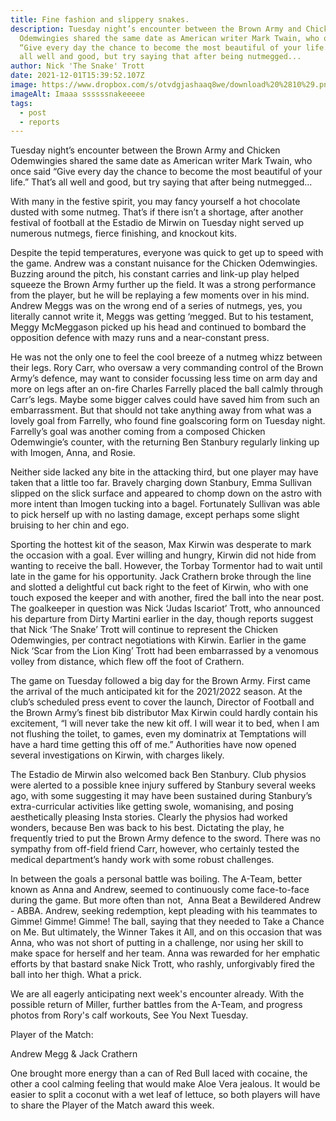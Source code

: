 ```yaml
---
title: Fine fashion and slippery snakes.
description: Tuesday night’s encounter between the Brown Army and Chicken
  Odemwingies shared the same date as American writer Mark Twain, who once said
  “Give every day the chance to become the most beautiful of your life.” That’s
  all well and good, but try saying that after being nutmegged...
author: Nick 'The Snake' Trott
date: 2021-12-01T15:39:52.107Z
image: https://www.dropbox.com/s/otvdgjashaaq8we/download%20%2810%29.png?raw=1
imageAlt: Imaaa ssssssnakeeeee
tags:
  - post
  - reports
---
```

Tuesday night’s encounter between the Brown Army and Chicken Odemwingies shared the same date as American writer Mark Twain, who once said “Give every day the chance to become the most beautiful of your life.” That’s all well and good, but try saying that after being nutmegged...

With many in the festive spirit, you may fancy yourself a hot chocolate dusted with some nutmeg. That’s if there isn’t a shortage, after another festival of football at the Estadio de Mirwin on Tuesday night served up numerous nutmegs, fierce finishing, and knockout kits. 

Despite the tepid temperatures, everyone was quick to get up to speed with the game. Andrew was a constant nuisance for the Chicken Odemwingies. Buzzing around the pitch, his constant carries and link-up play helped squeeze the Brown Army further up the field. It was a strong performance from the player, but he will be replaying a few moments over in his mind. Andrew Meggs was on the wrong end of a series of nutmegs, yes, you literally cannot write it, Meggs was getting ‘megged. But to his testament, Meggy McMeggason picked up his head and continued to bombard the opposition defence with mazy runs and a near-constant press. 

He was not the only one to feel the cool breeze of a nutmeg whizz between their legs. Rory Carr, who oversaw a very commanding control of the Brown Army’s defence, may want to consider focussing less time on arm day and more on legs after an on-fire Charles Farrelly placed the ball calmly through Carr’s legs. Maybe some bigger calves could have saved him from such an embarrassment. But that should not take anything away from what was a lovely goal from Farrelly, who found fine goalscoring form on Tuesday night. Farrelly’s goal was another coming from a composed Chicken Odemwingie’s counter, with the returning Ben Stanbury regularly linking up with Imogen, Anna, and Rosie. 

Neither side lacked any bite in the attacking third, but one player may have taken that a little too far. Bravely charging down Stanbury, Emma Sullivan slipped on the slick surface and appeared to chomp down on the astro with more intent than Imogen tucking into a bagel. Fortunately Sullivan was able to pick herself up with no lasting damage, except perhaps some slight bruising to her chin and ego. 

Sporting the hottest kit of the season, Max Kirwin was desperate to mark the occasion with a goal. Ever willing and hungry, Kirwin did not hide from wanting to receive the ball. However, the Torbay Tormentor had to wait until late in the game for his opportunity. Jack Crathern broke through the line and slotted a delightful cut back right to the feet of Kirwin, who with one touch exposed the keeper and with another, fired the ball into the near post. The goalkeeper in question was Nick ‘Judas Iscariot’ Trott, who announced his departure from Dirty Martini earlier in the day, though reports suggest that Nick ‘The Snake’ Trott will continue to represent the Chicken Odemwingies, per contract negotiations with Kirwin. Earlier in the game Nick ‘Scar from the Lion King’ Trott had been embarrassed by a venomous volley from distance, which flew off the foot of Crathern. 

The game on Tuesday followed a big day for the Brown Army. First came the arrival of the much anticipated kit for the 2021/2022 season. At the club’s scheduled press event to cover the launch, Director of Football and the Brown Army’s finest bib distributor Max Kirwin could hardly contain his excitement, “I will never take the new kit off. I will wear it to bed, when I am not flushing the toilet, to games, even my dominatrix at Temptations will have a hard time getting this off of me.” Authorities have now opened several investigations on Kirwin, with charges likely. 

The Estadio de Mirwin also welcomed back Ben Stanbury. Club physios were alerted to a possible knee injury suffered by Stanbury several weeks ago, with some suggesting it may have been sustained during Stanbury’s extra-curricular activities like getting swole, womanising, and posing aesthetically pleasing Insta stories. Clearly the physios had worked wonders, because Ben was back to his best. Dictating the play, he frequently tried to put the Brown Army defence to the sword. There was no sympathy from off-field friend Carr, however, who certainly tested the medical department’s handy work with some robust challenges. 

In between the goals a personal battle was boiling. The A-Team, better known as Anna and Andrew, seemed to continuously come face-to-face during the game. But more often than not,  Anna Beat a Bewildered Andrew - ABBA. Andrew, seeking redemption, kept pleading with his teammates to Gimme! Gimme! Gimme! The ball, saying that they needed to Take a Chance on Me. But ultimately, the Winner Takes it All, and on this occasion that was Anna, who was not short of putting in a challenge, nor using her skill to make space for herself and her team. Anna was rewarded for her emphatic efforts by that bastard snake Nick Trott, who rashly, unforgivably fired the ball into her thigh. What a prick. 

We are all eagerly anticipating next week's encounter already. With the possible return of Miller, further battles from the A-Team, and progress photos from Rory's calf workouts, See You Next Tuesday. 

Player of the Match: 

Andrew Megg & Jack Crathern 

One brought more energy than a can of Red Bull laced with cocaine, the other a cool calming feeling that would make Aloe Vera jealous. It would be easier to split a coconut with a wet leaf of lettuce, so both players will have to share the Player of the Match award this week.
